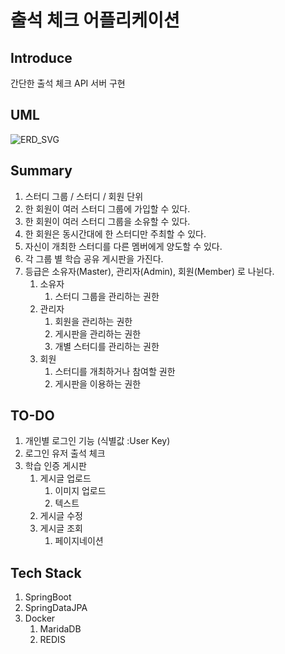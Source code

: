 # 출석 체크 어플리케이션
## Introduce
간단한 출석 체크 API 서버 구현

## UML
![ERD_SVG](https://user-images.githubusercontent.com/54339266/188259314-313d1c8d-cbb0-4db6-a321-850773610c72.svg)

## Summary
1. 스터디 그룹 / 스터디 / 회원 단위
2. 한 회원이 여러 스터디 그룹에 가입할 수 있다.
3. 한 회원이 여러 스터디 그룹을 소유할 수 있다.
4. 한 회원은 동시간대에 한 스터디만 주최할 수 있다.
5. 자신이 개최한 스터디를 다른 멤버에게 양도할 수 있다.
6. 각 그룹 별 학습 공유 게시판을 가진다.
7. 등급은 소유자(Master), 관리자(Admin), 회원(Member) 로 나뉜다.
   1. 소유자
      1. 스터디 그룹을 관리하는 권한
   2. 관리자
      1. 회원을 관리하는 권한
      2. 게시판을 관리하는 권한
      3. 개별 스터디를 관리하는 권한
   3. 회원
      1. 스터디를 개최하거나 참여할 권한
      2. 게시판을 이용하는 권한

## TO-DO
1. 개인별 로그인 기능 (식별값 :User Key)
2. 로그인 유저 출석 체크
3. 학습 인증 게시판
   1. 게시글 업로드
      1. 이미지 업로드
      2. 텍스트
   2. 게시글 수정
   3. 게시글 조회
      1. 페이지네이션

## Tech Stack
1. SpringBoot
2. SpringDataJPA
3. Docker
   1. MaridaDB
   2. REDIS
